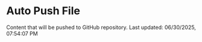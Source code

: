 # Auto Push File

Content that will be pushed to GitHub repository.
Last updated: 06/30/2025, 07:54:07 PM